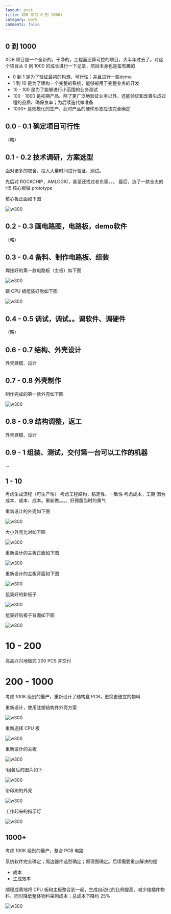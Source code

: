 ```yaml
---
layout: post
title: XDB 项目 0 到 1000+
category: work
comments: false
---
```


## 0 到 1000

XDB 项目是一个全新的，干净的，工程面还算可控的项目，大半年过去了。对这个项目从 0 到 1000 的成长进行一下记录，项目本身也是蛮有趣的

* 0 到 1 是为了验证最初的构想、可行性；并且进行一些demo
* 1 到 10 是为了建构一个完整的系统，能够被用于完整业务的开发
* 10 - 100 是为了能够进行小范围的业务测试
* 100 - 1000 是初期产品、除了更广泛地验证业务以外，还能验证和改善生成过程的品质、确保良率；为后续迭代做准备
* 1000+ 是规模化的生产，此时产品的硬件形态应该完全确定

## 0.0 - 0.1 确定项目可行性

（略）

## 0.1 - 0.2 技术调研，方案选型

面对诸多的取舍，投入大量时间进行验证、测试。

先后对 ROCKCHIP，AMLOGIC，甚至还找过老东家。。。 最后，选了一款全志的 H5 核心板做 prototype

核心板正面如下图

![w300](/images/XDB-HW/XDB-01-CPUBOARD-T.jpg)


## 0.2 - 0.3 画电路图，电路板，demo软件

（略）

## 0.3 - 0.4 备料、制作电路板、组装

焊接好的第一款电路板（主板）如下图

![w300](/images/XDB-HW/XDB-01-MAINBOARD.jpg)

跟 CPU 板组装好后如下图

![w300](/images/XDB-HW/XDB-01-ASSEMBLED.jpg)

## 0.4 - 0.5 调试，调试。。调软件、调硬件

（略）

## 0.6 - 0.7 结构、外壳设计

外壳建模、设计

## 0.7 - 0.8 外壳制作

制作完成的第一款外壳如下图

![w300](/images/XDB-HW/XDB-01-CASE.jpg)


## 0.8 - 0.9 结构调整，返工

外壳建模、设计

## 0.9 - 1 组装、测试，交付第一台可以工作的机器

...

## 1 - 10

考虑生成流程（可生产性）
考虑工程结构，稳定性、一致性
考虑成本，工期
因为成本、成本、成本。重新做。。。。好佩服当时的勇气


重新设计的外壳如下图

![w300](/images/XDB-HW/XDB-02-CASE.jpg)

大小外壳比对如下图

![w300](/images/XDB-HW/XDB-01-CASE-02-CASE.jpg)

重新设计的主板正面如下图

![w300](/images/XDB-HW/XDB-02-MAINBOARD_B.jpg)

重新设计的主板背面如下图

![w300](/images/XDB-HW/XDB-02-MAINBOARD_T.jpg)

组装好的新板子

![w300](/images/XDB-HW/XDB-02-ASSEMBLED.jpg)

组装好后板子背面如下图

![w300](/images/XDB-HW/XDB-01-CPUBOARD-B.jpg)

# 10 - 200

高高兴兴地做完 200 PCS 并交付

# 200 - 1000

考虑 100K 级别的量产，重新设计了结构盒 PCB，更换更便宜的物料

重新设计，使用注塑结构件外壳方案

![w300](/images/XDB-HW/XDB-03-CASE.jpg)

重新选择 CPU 板

![w300](/images/XDB-HW/XDB-03-CPU-BOARD.jpg)

重新设计的主板

![w300](/images/XDB-HW/XDB-03-MAINBOARD.jpg)

!组装后的图片如下

![w300](/images/XDB-HW/XDB-03-ASSEMBLED.jpg)

带印刷的外壳

![w300](/images/XDB-HW/XDB-04-CASE.jpg)

工作起来的指示灯

![w300](/images/XDB-HW/XDB-04-CASE-2.jpg)

## 1000+ 

考虑 100K 级别的量产，整合 PCB 电路

系统软件完全确定；周边器件选型确定；原理图确定。后续需要重点解决的是

* 成本
* 生成效率

顺理成章地将 CPU 板和主板整合到一起，生成自动化的比例提高、减少接插件物料、同时降低整体物料采购成本；总成本下降约 25%

![w300](/images/XDB-HW/XDB-04-BOARD.jpg)

